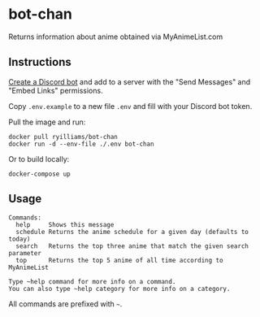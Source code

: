 # bot-chan

Returns information about anime obtained via MyAnimeList.com

## Instructions

[Create a Discord bot](https://discordpy.readthedocs.io/en/latest/discord.html) and add to a server with the "Send Messages" and "Embed Links" permissions.

Copy `.env.example` to a new file `.env` and fill with your Discord bot token.

Pull the image and run:

```
docker pull ryilliams/bot-chan
docker run -d --env-file ./.env bot-chan
```

Or to build locally:

```
docker-compose up
```

## Usage

```
​Commands:
  help     Shows this message
  schedule Returns the anime schedule for a given day (defaults to today)
  search   Returns the top three anime that match the given search parameter
  top      Returns the top 5 anime of all time according to MyAnimeList

Type ~help command for more info on a command.
You can also type ~help category for more info on a category.
```

All commands are prefixed with `~`.